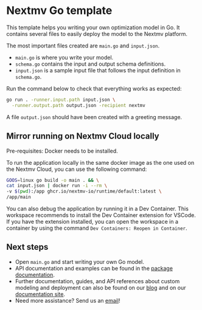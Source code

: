 # Nextmv Go template

This template helps you writing your own optimization model in Go.
It contains several files to easily deploy the model to the Nextmv
platform.

The most important files created are `main.go` and `input.json`.

* `main.go` is where you write your model.
* `schema.go` contains the input and output schema definitions.
* `input.json` is a sample input file that follows the input definition in
`schema.go`.

Run the command below to check that everything works as expected:

```bash
go run . -runner.input.path input.json \
  -runner.output.path output.json -recipient nextmv
```

A file `output.json` should have been created with a greeting message.

## Mirror running on Nextmv Cloud locally

Pre-requisites: Docker needs to be installed.

To run the application locally in the same docker image as the one used on the
Nextmv Cloud, you can use the following command:

```bash
GOOS=linux go build -o main . && \
cat input.json | docker run -i --rm \
-v $(pwd):/app ghcr.io/nextmv-io/runtime/default:latest \
/app/main
```

You can also debug the application by running it in a Dev Container. This
workspace recommends to install the Dev Container extension for VSCode. If you
have the extension installed, you can open the workspace in a container by using
the command `Dev Containers: Reopen in Container`.

## Next steps

* Open `main.go` and start writing your own Go model.
* API documentation and examples can be found in the [package
  documentation](https://pkg.go.dev/github.com/nextmv-io/sdk/mip).
* Further documentation, guides, and API references about custom modeling and
  deployment can also be found on our [blog](https://www.nextmv.io/blog) and on
  our [documentation site](https://docs.nextmv.io).
* Need more assistance? Send us an [email](mailto:support@nextmv.io)!
